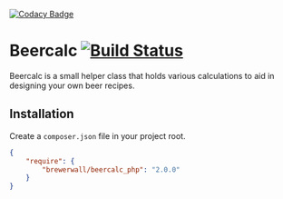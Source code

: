 [![Codacy Badge](https://api.codacy.com/project/badge/Grade/50f64f6953544058b25f484cd1d8c255)](https://app.codacy.com/app/Brewerwall/beercalc_php?utm_source=github.com&utm_medium=referral&utm_content=brewerwall/beercalc_php&utm_campaign=Badge_Grade_Dashboard)
# Beercalc [![Build Status](https://travis-ci.org/brewerwall/beercalc_php.svg?branch=master)](https://travis-ci.org/brewerwall/beercalc_php)

Beercalc is a small helper class that holds various calculations to aid in designing your own beer recipes.  

## Installation

Create a `composer.json` file in your project root.
```json
{
    "require": {
        "brewerwall/beercalc_php": "2.0.0"
    }
}
```
